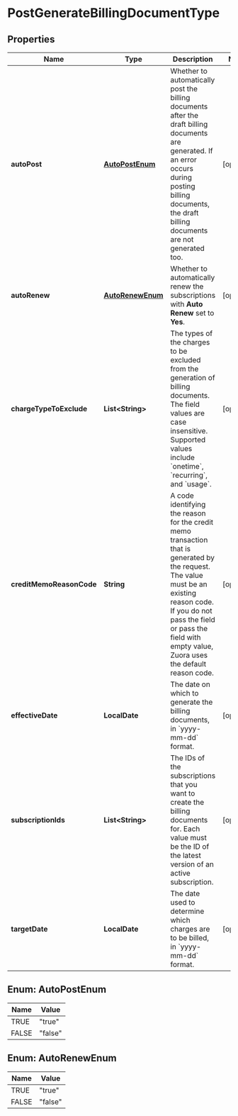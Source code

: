 

# PostGenerateBillingDocumentType


## Properties

| Name | Type | Description | Notes |
|------------ | ------------- | ------------- | -------------|
|**autoPost** | [**AutoPostEnum**](#AutoPostEnum) | Whether to automatically post the billing documents after the draft billing documents are generated.   If an error occurs during posting billing documents, the draft billing documents are not generated too.  |  [optional] |
|**autoRenew** | [**AutoRenewEnum**](#AutoRenewEnum) | Whether to automatically renew the subscriptions with **Auto Renew** set to **Yes**.   |  [optional] |
|**chargeTypeToExclude** | **List&lt;String&gt;** | The types of the charges to be excluded from the generation of billing documents. The field values are case insensitive. Supported values include &#x60;onetime&#x60;, &#x60;recurring&#x60;, and &#x60;usage&#x60;.   |  [optional] |
|**creditMemoReasonCode** | **String** | A code identifying the reason for the credit memo transaction that is generated by the request. The value must be an existing reason code. If you do not pass the field or pass the field with empty value, Zuora uses the default reason code. |  [optional] |
|**effectiveDate** | **LocalDate** | The date on which to generate the billing documents, in &#x60;yyyy-mm-dd&#x60; format.  |  [optional] |
|**subscriptionIds** | **List&lt;String&gt;** | The IDs of the subscriptions that you want to create the billing documents for. Each value must be the ID of the latest version of an active subscription.  |  [optional] |
|**targetDate** | **LocalDate** | The date used to determine which charges are to be billed, in &#x60;yyyy-mm-dd&#x60; format.  |  [optional] |



## Enum: AutoPostEnum

| Name | Value |
|---- | -----|
| TRUE | &quot;true&quot; |
| FALSE | &quot;false&quot; |



## Enum: AutoRenewEnum

| Name | Value |
|---- | -----|
| TRUE | &quot;true&quot; |
| FALSE | &quot;false&quot; |



